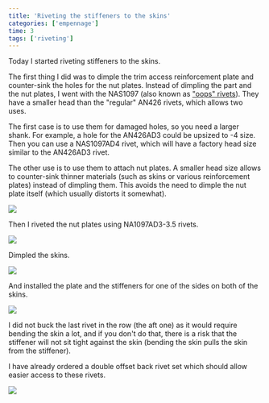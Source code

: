 ```yaml
---
title: 'Riveting the stiffeners to the skins'
categories: ['empennage']
time: 3
tags: ['riveting']
---
```


Today I started riveting stiffeners to the skins.

<!-- more -->

The first thing I did was to dimple the trim access reinforcement plate and counter-sink the holes for the nut plates. Instead of dimpling the part and the nut plates, I went with the NAS1097 (also known as ["oops" rivets](https://www.cleavelandtool.com/products/oops-rivet-kit)). They have a smaller head than the "regular" AN426 rivets, which allows two uses.

The first case is to use them for damaged holes, so you need a larger shank. For example, a hole for the AN426AD3 could be upsized to -4 size. Then you can use a NAS1097AD4 rivet, which will have a factory head size similar to the AN426AD3 rivet.

The other use is to use them to attach nut plates. A smaller head size allows to counter-sink thinner materials (such as skins or various reinforcement plates) instead of dimpling them. This avoids the need to dimple the nut plate itself (which usually distorts it somewhat).

![](0-plate-dimpled-countersinked.jpeg)

Then I riveted the nut plates using NA1097AD3-3.5 rivets.

![](2-nut-plate-installed.jpeg)

Dimpled the skins.

![](3-skins-dimpled.jpeg)

And installed the plate and the stiffeners for one of the sides on both of the skins.

![](4-plate-installed.jpeg)

I did not buck the last rivet in the row (the aft one) as it would require bending the skin a lot, and if you don't do that, there is a risk that the stiffener will not sit tight against the skin (bending the skin pulls the skin from the stiffener).

I have already ordered a double offset back rivet set which should allow easier access to these rivets.

![](5-some-of-the-rivets.jpeg)
